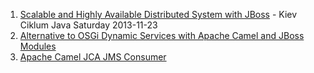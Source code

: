 1. [Scalable and Highly Available Distributed System with JBoss](https://github.com/evgeniy-khist/blog/tree/master/Scalable-and-Highly-Available-Distributed-System-with-JBoss) - Kiev Ciklum Java Saturday 2013-11-23
2. [Alternative to OSGi Dynamic Services with Apache Camel and JBoss Modules](https://github.com/evgeniy-khist/blog/tree/master/Alternative-to-OSGi-Dynamic-Services-with-Apache-Camel-and-JBoss-Modules)
3. [Apache Camel JCA JMS Consumer](https://github.com/evgeniy-khist/blog/tree/master/Apache-Camel-JCA-JMS-Consumer)
